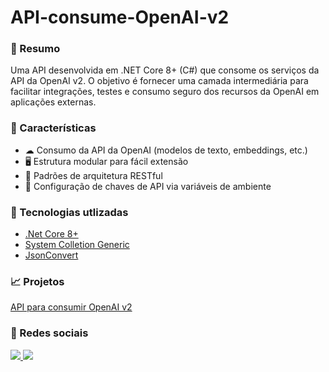 
<!DOCTYPE html>
<html lang="pt-BR">
<head>
<meta charset="UTF-8">
</head>
<body>

<h1>API-consume-OpenAI-v2</h1>

<div class="section">
  <h3>🚀 Resumo</h3>
  <p>
Uma API desenvolvida em .NET Core 8+ (C#) que consome os serviços da API da OpenAI v2. O objetivo é fornecer uma camada intermediária para facilitar integrações, testes e consumo seguro dos recursos da OpenAI em aplicações externas.
  </p>
</div>

<div class="section">
	  <h3>🔧 Características </h3> 
	  <ul>
			<li>☁ Consumo da API da OpenAI (modelos de texto, embeddings, etc.)</li>
			<li>🖥 Estrutura modular para fácil extensão</li>
			<li> 🔗 Padrões de arquitetura RESTful</li>
			<li>🤖  Configuração de chaves de API via variáveis de ambiente</li>
	  </ul>
</div>

<div class="section">
  <h3>🧰 Tecnologias utlizadas</h3>
  <div class="badges">
    <ul>
			<li>
				<a href="https://dotnet.microsoft.com/pt-br/download/dotnet/8.0">
					.Net Core 8+
				</a>
			</li>
						<li>
				<a href="https://learn.microsoft.com/pt-br/dotnet/api/system.collections.generic?view=net-9.0">
					System Colletion Generic
				</a>
			</li>
						<li>
				<a href="https://www.newtonsoft.com/json/help/html/Overload_Newtonsoft_Json_JsonConvert_DeserializeObject.htm">
					JsonConvert
				</a>
			</li>
</ul>
  </div>
</div>

<div class="section">
  <h3>📈 Projetos</h3>
  <div>
  <a href="https://github.com/users/Big2109/projects/2">
   API para consumir OpenAI v2</a>
  </div>
</div>

<div class="section">
  <h3>🔗 Redes sociais</h3>
  <div class="social">
    <a href="https://www.linkedin.com/in/eric-bighi" target="_blank">
      <img src="https://img.shields.io/badge/-LinkedIn-0A66C2?style=for-the-badge&logo=linkedin&logoColor=white">
    </a>
    <a href="https://github.com/Big2109" target="_blank">
      <img src="https://img.shields.io/badge/-GitHub-181717?style=for-the-badge&logo=github&logoColor=white">
    </a>
  </div>
</div>

</body>
</html>

